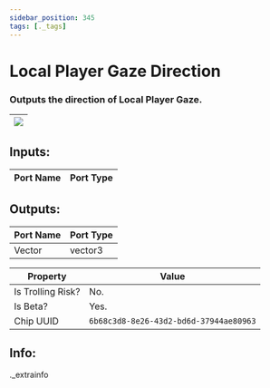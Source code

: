 ```yaml
---
sidebar_position: 345
tags: [._tags]
---
```


# Local Player Gaze Direction


### Outputs the direction of Local Player Gaze.

| ![](https://images-ext-2.discordapp.net/external/MPmIaQzlEPmgGWlgi-WxBBXt0Bjv_zWPkg1y1f_sy3s/https/www.recroomcircuits.com/image/circuit/absolute-value?width=206&height=108) |
|-----|

## Inputs:
| Port Name | Port Type |
|-----------|-----------|

## Outputs:
| Port Name | Port Type |
|-----------|-----------|
| Vector | vector3 | 

| Property  | Value |
|-------------------|-----------|
| Is Trolling Risk? | No. |
| Is Beta? | Yes. |
| Chip UUID | `6b68c3d8-8e26-43d2-bd6d-37944ae80963` |

## Info:
._extrainfo